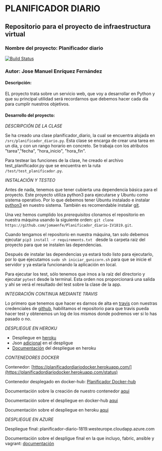 # PLANIFICADOR DIARIO

## Repositorio para el proyecto de infraestructura virtual

### Nombre del proyecto: Planificador diario

[![Build Status](https://travis-ci.org/jomaenfe/Planificador_diario-IV1819.svg?branch=master)](https://travis-ci.org/jomaenfe/Planificador_diario-IV1819)

### Autor: Jose Manuel Enríquez Fernández

#### Descripción:

EL proyecto trata sobre un servicio web, que voy a desarrollar en Python y que su principal utilidad será recordarnos que debemos hacer cada día para cumplir nuestros objetivos.

#### Desarrollo del proyecto:

 *DESCRIPCIÓN DE LA CLASE*

Se ha creado una clase planificador_diario, la cual se encuentra alojada en `/src/planificador_diario.py`. Esta clase se encarga de crear una tarea en un día, y con un rango horario en concreto. Se trabaja con los atributos "tarea","fecha", "hora_inicio", "hora_fin".

Para testear las funciones de la clase, he creado el archivo test_planificador.py que se encuentra en la ruta `/test/test_planificador.py`.

 *INSTALACIÓN Y TESTEO*

Antes de nada, tenemos que tener cubierta una dependencia básica para el proyecto. Este proyecto utiliza python3 para ejecutarse y Ubuntu como sistema operativo. Por lo que debemos tener Ubuntu instalado e instalar [python3](https://docs.python-guide.org/starting/install3/linux/) en nuestro sistema. También es recomendable instalar [git](https://www.digitalocean.com/community/tutorials/how-to-install-git-on-ubuntu-18-04-quickstart).

Una vez hemos cumplido los *prerequisitos* clonamos el repositorio en nuestra máquina usando la siguiente orden: ` git clone https://github.com/jomaenfe/Planificador_diario-IV1819.git `. 

Cuando tengamos el repositorio en nuestra máquina, tan solo debemos ejecutar `pip3 install -r requirements.txt ` desde la carpeta raiz del proyecto para que se instalen las dependencias.

Después de instalar las dependencias ya estará todo listo para ejecutarlo, por lo que ejecutamos `sudo sh iniciar_gunicorn.sh` para que se inicie el servidor y ya estaría funcionando la aplicación en local. 

Para ejecutar los test, sólo tenemos que irnos a la raíz del directorio y ejecutar `pytest` desde la terminal. Esta orden nos proporcionará una salida y ahí se verá el resultado del test sobre la clase de la app.

*INTEGRACIÓN CONTINUA MEDIANTE TRAVIS*

Lo primero que tenemos que hacer es darnos de alta en [travis](https://travis-ci.org/) con nuestras credenciales de [github](https://github.com/), habilitamos el repositorio para que travis pueda hacer test y obtenemos un log de los mismos donde podremos ver si lo has pasado o no.

*DESPLIEGUE EN HEROKU*

- Despliegue en [heroku](https://planificadordiario.herokuapp.com/)
- Json [adicional](https://planificadordiario.herokuapp.com/status) en el despligue
- [Documentación](https://github.com/jomaenfe/Planificador_diario-IV1819/blob/master/docs/despliegue.md) del despliegue en heroku

*CONTENEDORES DOCKER*

Contenedor: [https://planificadordiariodocker.herokuapp.com/](https://planificadordiariodocker.herokuapp.com/status)

Contenedor desplegado en docker-hub: [Planificador Docker-hub](https://hub.docker.com/r/jomaenfe/planificador_diario-iv1819/)

Documentación sobre la creación de nuestro contenedor [aqui](https://github.com/jomaenfe/Planificador_diario-IV1819/blob/master/docs/documentacion_docker.md)

Documentación sobre el despliegue en docker-hub [aqui](https://github.com/jomaenfe/Planificador_diario-IV1819/blob/master/docs/documentacion_dockerhub.md)

Documentación sobre el despliegue en heroku [aqui](https://github.com/jomaenfe/Planificador_diario-IV1819/blob/master/docs/despliegue_docker_heroku.md)

*DESPLIEGUE EN AZURE*

Despliegue final: planificador-diario-1819.westeurope.cloudapp.azure.com

Documentación sobre el despligue final en la que incluyo, fabric, ansible y vagrant: [documentación](https://github.com/jomaenfe/Planificador_diario-IV1819/blob/master/docs/despliegue-azure.md)
